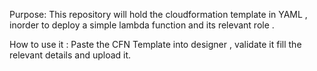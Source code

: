 Purpose:
This repository will hold the cloudformation template in YAML , inorder to deploy a simple lambda function and its relevant role .


How to use it :
Paste the CFN Template into designer , validate it fill the relevant details and upload it.

